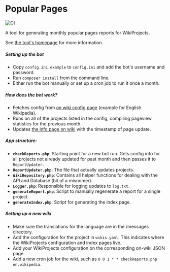 Popular Pages
=============
![CI](https://github.com/wikimedia/popularpages/workflows/CI/badge.svg)

A tool for generating monthly popular pages reports for WikiProjects.

See [the tool's homepage](https://wikitech.wikimedia.org/wiki/Tool:Popular_Pages) for more information.

##### Setting up the bot
* Copy `config.ini.example` to `config.ini` and add the bot's username and password.
* Run `composer install` from the command line.
* Either run the bot manually or set up a cron job to run it once a month.

##### How does the bot work?
* Fetches config from [on wiki config page](https://en.wikipedia.org/wiki/User:Community_Tech_bot/Popular_pages_config.json) (example for English Wikipedia).
* Runs on all of the projects listed in the config, compiling pageview statistics for the previous month.
* Updates [the info page on wiki](https://en.wikipedia.org/wiki/User:Community_Tech_bot/Popular_pages) with the timestamp of page update.

##### App structure:
* **`checkReports.php`**: Starting point for a new bot run. Gets config info for all projects not already updated for past month and then passes it to `ReportUpdater`.
* **`ReportUpdater.php`**: The file that actually updates projects.
* **`WikiRepository.php`**: Contains all helper functions for dealing with the API and Database (bit of a misnomer).
* **`Logger.php`**: Responsible for logging updates to `log.txt`.
* **`generateReport.php`**: Script to manually regenerate a report for a single project.
* **`generateIndex.php`**: Script for generating the index page.

##### Setting up a new wiki
* Make sure the translations for the language are in the /messages directory.
* Add the configuration for the project in `wikis.yaml`. This indicates where the WikiProjects configuration and index pages live.
* Add your WikiProjects configuration on the corresponding on-wiki JSON page.
* Add a new cron job for the wiki, such as `0 0 1 * * checkReports.php en.wikipedia`.

